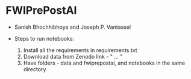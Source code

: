 # FWIPrePostAI

- Sanish Bhochhibhoya and Joseph P. Vantassel

- Steps to run notebooks:
  1) Install all the requirements in requirements.txt
  2) Download data from Zenodo link - " ... "
  3) Have folders - data and fwiprepostai, and notebooks in the same directory.
